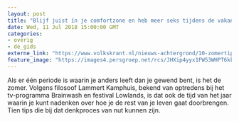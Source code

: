 ```yaml
---
layout: post
title: "Blijf juist ín je comfortzone en heb meer seks tijdens de vakantie"
date: Wed, 11 Jul 2018 15:00:00 GMT
categories: 
- overig 
- de_gids 
externe_link: "https://www.volkskrant.nl/nieuws-achtergrond/10-zomertips-van-filosoof-lammert-kamphuis-voor-de-vakantie~bd6218f1/"
feature_image: "https://images4.persgroep.net/rcs/JHXip4yyx1FW53WHPT6kk6dgUbI/diocontent/128291053/_crop/45/0/431/431/_fill/320/320?appId=93a17a8fd81db0de025c8abd1cca1279&quality=0.85"
---
```


Als er één periode is waarin je anders leeft dan je gewend bent, is het de zomer. Volgens filosoof Lammert Kamphuis, bekend van optredens bij het tv-programma Brainwash en festival Lowlands, is dat ook de tijd van het jaar waarin je kunt nadenken over hoe je de rest van je leven gaat doorbrengen. Tien tips die bij dat denkproces van nut kunnen zijn.
